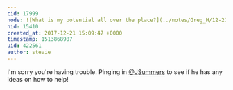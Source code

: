 ```yaml
---
cid: 17999
node: ![What is my potential all over the place?](../notes/Greg_H/12-21-2017/what-is-my-potential-all-over-the-place)
nid: 15410
created_at: 2017-12-21 15:09:47 +0000
timestamp: 1513868987
uid: 422561
author: stevie
---
```


I'm sorry you're having trouble. Pinging in [@JSummers](/profile/JSummers) to see if he has any ideas on how to help! 